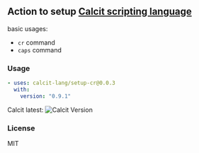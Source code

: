 ## Action to setup [Calcit scripting language](https://calcit-lang.org/)

basic usages:

- `cr` command
- `caps` command

### Usage

```yml
- uses: calcit-lang/setup-cr@0.0.3
  with:
    version: "0.9.1"
```

Calcit latest: ![Calcit Version](https://img.shields.io/github/v/release/calcit-lang/calcit)

### License

MIT
